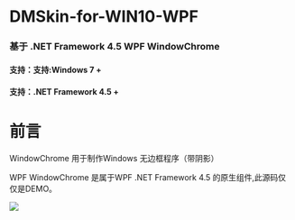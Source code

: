 ﻿# DMSkin-for-WIN10-WPF
<h3>基于 .NET Framework 4.5 WPF WindowChrome</h3>

<h4>支持：支持:Windows 7 +</h4>
<h4>支持：.NET Framework 4.5 +</h4>

<h1>前言</h1>

WindowChrome 用于制作Windows 无边框程序（带阴影）

WPF WindowChrome 是属于WPF .NET Framework 4.5 的原生组件,此源码仅仅是DEMO。

<img src="https://raw.githubusercontent.com/944095635/WindowChrome-Demo/master/Screenshot/demo.png">

